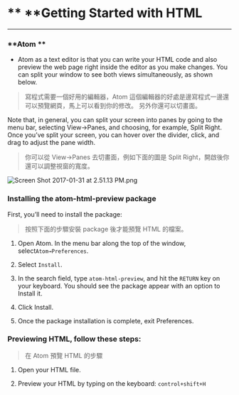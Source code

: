 # ** **Getting Started with HTML

---

### **Atom **

* Atom as a text editor is that you can write your HTML code and also preview the web page right inside the editor as you make changes. You can split your window to see both views simultaneously, as shown below. 

>寫程式需要一個好用的編輯器，Atom 這個編輯器的好處是邊寫程式一邊還可以預覽網頁，馬上可以看到你的修改。 另外你還可以切畫面。

Note that, in general, you can split your screen into panes by going to the menu bar, selecting View→Panes, and choosing, for example, Split Right. Once you’ve split your screen, you can hover over the divider, click, and drag to adjust the pane width.

> 你可以從 View→Panes 去切畫面，例如下面的圖是 Split Right，開啟後你還可以調整視窗的寬度。

![](https://lh4.googleusercontent.com/o0sweEC-g_3GtPg6RvHUP-li3uE8yQQqjbawY15Gi9TVN4UOPSIyiE6hcFMuuV6ApcBwTQE_rN3d8ZRfOtfNwlBzmkQK14Zd1j9WVCwEcwp_JqodoPdDhySRea8mXBZNR3pek8gJ "Screen Shot 2017-01-31 at 2.51.13 PM.png")



 

### Installing the atom-html-preview package

First, you’ll need to install the package:
> 按照下面的步驟安裝 package 後才能預覽 HTML 的檔案。

1. Open Atom. In the menu bar along the top of the window, select`Atom→Preferences`.

2. Select `Install`.

3. In the search field, type `atom-html-preview`, and hit the `RETURN` key on your keyboard. You should see the package appear with an option to Install it.

4. Click Install.

5. Once the package installation is complete, exit Preferences.


### Previewing HTML, follow these steps:

>在 Atom 預覽 HTML 的步驟

1. Open your HTML file.

2. Preview your HTML by typing on the keyboard: `control+shift+H`


